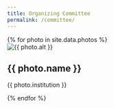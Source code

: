 ```yaml
---
title: Organizing Committee
permalink: /committee/
---
```


<div class="gallery">
  {% for photo in site.data.photos %}
    <div class="gallery-item">
      <img src="{{ photo.image }}" alt="{{ photo.alt }}">
      <div class="caption">
        <h2>{{ photo.name }}</h2>
        <p>{{ photo.institution }}</p>
      </div>
    </div>
  {% endfor %}
</div>
